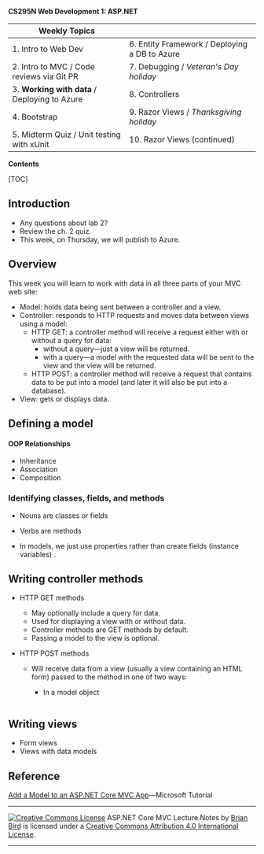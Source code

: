 **CS295N Web Development 1: ASP.NET**

| Weekly Topics                                  |                                               |
| ---------------------------------------------- | --------------------------------------------- |
| 1. Intro to Web Dev                            | 6. Entity Framework / Deploying a DB to Azure |
| 2. Intro to MVC / Code reviews via Git PR      | 7. Debugging / *Veteran's Day holiday*        |
| 3. **Working with data**  / Deploying to Azure | 8. Controllers                                |
| 4. Bootstrap                                   | 9. Razor Views / *Thanksgiving holiday*       |
| 5. Midterm Quiz / Unit testing with xUnit      | 10. Razor Views (continued)                   |

**Contents**

[TOC]

## Introduction

- Any questions about lab 2?
- Review the ch. 2 quiz.
- This week, on Thursday, we will publish to Azure.

## Overview

This week you will learn to work with data in all three parts of your MVC web site:

- Model: holds data being sent between a controller and a view.
- Controller: responds to HTTP requests and moves data between views using a model:
  - HTTP GET: a controller method will receive a request either with or without a query for data:
    - without a query&mdash;just a view will be returned.
    - with a query&mdash;a model with the requested data will be sent to the view and the view will be returned.
  - HTTP POST: a controller method will receive a request that contains data to be put into a model (and later it will also be put into a database).
- View: gets or displays data.

## Defining a model

#### OOP Relationships

- Inheritance
- Association
- Composition

### Identifying classes, fields, and methods

- Nouns are classes or fields
- Verbs are methods

- In models, we just use properties rather than create fields (instance variables) .

## Writing controller methods

- HTTP GET methods
  - May optionally include a query for data.
  - Used for displaying a view with or without data.
  - Controller methods are GET methods by default.
  - Passing a model to the view is optional.
  
- HTTP POST methods

  - Will receive data from a view (usually a view containing an HTML form) passed to the method in one of two ways:

    - In a model object

      ```
      
      ```

      

## Writing views

- Form views
- Views with data models





## Reference

[Add a Model to an ASP.NET Core MVC App](https://lanecc.zoom.us/rec/share/eysvpQj6XMaobYbus6qz_0cvLLxkrHTkPfg3OBoM7G-EwiIhkyYCZiCBKpg3Dvkr.oqyMt8bs2AEArLPq)&mdash;Microsoft Tutorial






------

[![Creative Commons License](https://i.creativecommons.org/l/by/4.0/88x31.png)](http://creativecommons.org/licenses/by/4.0/)
ASP.NET Core MVC Lecture Notes by [Brian Bird](https://birdsbits.blog/) is licensed under a [Creative Commons Attribution 4.0 International License](http://creativecommons.org/licenses/by/4.0/). 

------